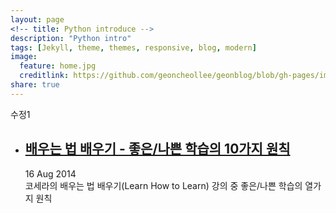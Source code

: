 ```yaml
---
layout: page
<!-- title: Python introduce -->
description: "Python intro"
tags: [Jekyll, theme, themes, responsive, blog, modern]
image:
  feature: home.jpg
  creditlink: https://github.com/geoncheollee/geonblog/blob/gh-pages/images/home.jpg
share: true
---
```


수정1

<html>
<body>

<ul class="posts">
    <!-- This loops through the paginated posts -->
      <li>
        <h2>
          <a href="/geonblog/study/">배우는 법 배우기 - 좋은/나쁜 학습의 10가지 원칙</a>
        </h2>
        <p>
          <span class="date">16 Aug 2014</span><br>
          <span class="description">코세라의 배우는 법 배우기(Learn How to Learn) 강의 중 좋은/나쁜 학습의 열가지 원칙</span>
        </p>
      </li>
</body>
</html>

<!-- 이미지 기능 -->
<figure>
	<a href="http://www.thedallasartsdistrict.org/wp-content/uploads/2012/11/JekyllHyde-236x300.png"><img src="http://www.thedallasartsdistrict.org/wp-content/uploads/2012/11/JekyllHyde-236x300.png" alt=""></a>
</figure>


